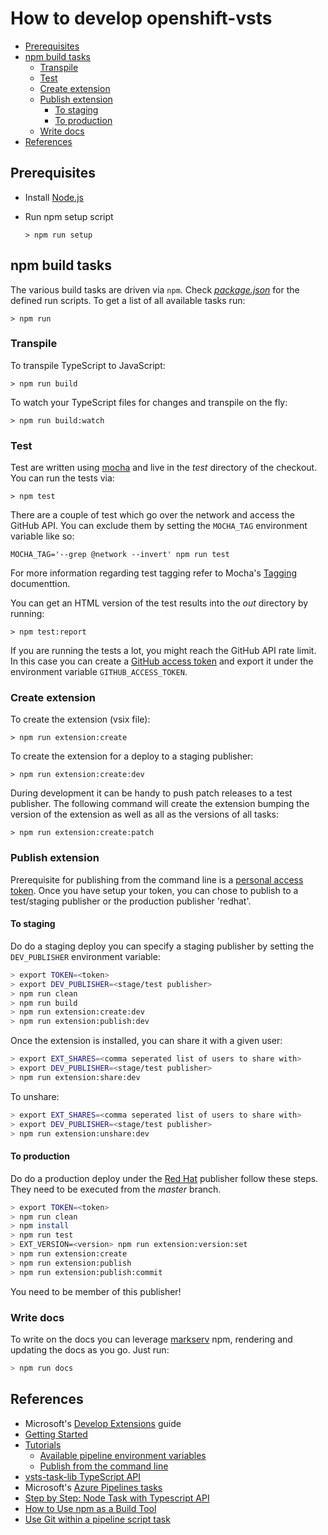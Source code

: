 # How to develop openshift-vsts

<!-- MarkdownTOC autolink="true" autoanchor="true" -->

- [Prerequisites](#prerequisites)
- [npm build tasks](#npm-build-tasks)
	- [Transpile](#transpile)
	- [Test](#test)
	- [Create extension](#create-extension)
	- [Publish extension](#publish-extension)
		- [To staging](#to-staging)
		- [To production](#to-production)
	- [Write docs](#write-docs)
- [References](#references)

<!-- /MarkdownTOC -->

<a id="prerequisites"></a>
## Prerequisites

- Install [Node.js](https://nodejs.org/en/)
- Run npm setup script

    `> npm run setup`

<a id="npm-build-tasks"></a>
## npm build tasks

The various build tasks are driven via `npm`.
Check [_package.json_](https://github.com/redhat-developer/openshift-vsts/blob/master/package.json) for the defined run scripts.
To get a list of all available tasks run:

`> npm run`

<a id="transpile"></a>
### Transpile

To transpile TypeScript to JavaScript:

`> npm run build`

To watch your TypeScript files for changes and transpile on the fly:

`> npm run build:watch`

<a id="test"></a>
### Test

Test are written using [mocha](https://mochajs.org/) and live in the *_test_* directory of the checkout. You can run the tests via:

`> npm test`

There are a couple of test which go over the network and access the GitHub API.
You can exclude them by setting the `MOCHA_TAG` environment variable like so:

`MOCHA_TAG='--grep @network --invert' npm run test`

For more information regarding test tagging refer to Mocha's [Tagging](https://github.com/mochajs/mocha/wiki/Tagging) documenttion.

You can get an HTML version of the test results into the _out_ directory by running:

`> npm test:report`

If you are running the tests a lot, you might reach the GitHub API rate limit.
In this case you can create a [GitHub access token](https://help.github.com/articles/creating-a-personal-access-token-for-the-command-line) and export it under the environment variable `GITHUB_ACCESS_TOKEN`.

<a id="create-extension"></a>
### Create extension 

To create the extension (vsix file): 

`> npm run extension:create`

To create the extension for a deploy to a staging publisher:

`> npm run extension:create:dev`

During development it can be handy to push patch releases to a test publisher.
The following command will create the extension bumping the version of the extension as well as all as the versions of all tasks:

`> npm run extension:create:patch`


<a id="publish-extension"></a>
### Publish extension

Prerequisite for publishing from the command line is a [personal access token](https://docs.microsoft.com/en-us/azure/devops/extend/publish/command-line?view=vsts#acquire-the-tfs-cross-platform-command-line-interface).
Once you have setup your token, you can chose to publish to a test/staging publisher or the production publisher 'redhat'.

<a id="to-staging"></a>
#### To staging

Do do a staging deploy you can specify a staging publisher by setting the `DEV_PUBLISHER` environment variable:

```bash
> export TOKEN=<token>
> export DEV_PUBLISHER=<stage/test publisher>
> npm run clean
> npm run build
> npm run extension:create:dev
> npm run extension:publish:dev
```

Once the extension is installed, you can share it with a given user:

```bash
> export EXT_SHARES=<comma seperated list of users to share with>
> export DEV_PUBLISHER=<stage/test publisher>
> npm run extension:share:dev
```

To unshare:

```bash
> export EXT_SHARES=<comma seperated list of users to share with>
> export DEV_PUBLISHER=<stage/test publisher>
> npm run extension:unshare:dev
```

<a id="to-production"></a>
#### To production

Do do a production deploy under the [Red Hat](https://marketplace.visualstudio.com/manage/publishers/redhat) publisher follow these steps.
They need to be executed from the _master_ branch. 

```bash
> export TOKEN=<token>
> npm run clean
> npm install
> npm run test
> EXT_VERSION=<version> npm run extension:version:set
> npm run extension:create
> npm run extension:publish
> npm run extension:publish:commit
```

You need to be member of this publisher!

<a id="write-docs"></a>
### Write docs

To write on the docs you can leverage [markserv](https://www.npmjs.com/package/markserv) npm, rendering and updating the docs as you go.
Just run:

```bash
> npm run docs
```

<a id="references"></a>
## References

- Microsoft's [Develop Extensions](https://docs.microsoft.com/en-us/azure/devops/extend/?view=vsts) guide
- [Getting Started](https://docs.microsoft.com/en-us/azure/devops/extend/get-started/node?view=vsts)
- [Tutorials](https://docs.microsoft.com/en-us/azure/devops/extend/get-started/tutorials?view=vsts)
  - [Available pipeline environment variables](https://docs.microsoft.com/en-us/azure/devops/pipelines/build/variables?view=vsts)
  - [Publish from the command line](https://docs.microsoft.com/en-us/azure/devops/extend/publish/command-line?view=vsts)
- [vsts-task-lib TypeScript API](https://github.com/Microsoft/vsts-task-lib/blob/master/node/docs/vsts-task-lib.md#toolrunnerToolRunnerargIf)
- Microsoft's [Azure Pipelines tasks](https://github.com/Microsoft/vsts-tasks)
- [Step by Step: Node Task with Typescript API](https://github.com/Microsoft/vsts-task-lib/blob/master/node/docs/stepbystep.md)
- [How to Use npm as a Build Tool](https://www.keithcirkel.co.uk/how-to-use-npm-as-a-build-tool)
- [Use Git within a pipeline script task](https://docs.microsoft.com/en-us/azure/devops/pipelines/scripts/git-commands?view=vsts&tabs=yaml)
